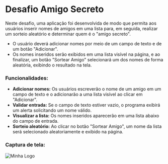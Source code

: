 # Desafio Amigo Secreto 

Neste desafio, uma aplicação foi desenvolvida de modo que permita aos usuários inserir nomes de amigos em uma lista para, em seguida, realizar um sorteio aleatório e determinar quem é o "amigo secreto".

* O usuário deverá adicionar nomes por meio de um campo de texto e de um botão "Adicionar".
* Os nomes inseridos serão exibidos em uma lista visível na página, e ao finalizar, um botão "Sortear Amigo" selecionará um dos nomes de forma aleatória, exibindo o resultado na tela.


<h3>Funcionalidades:</h3>

* <b>Adicionar nomes:</b> Os usuários escreverão o nome de um amigo em um campo de texto e o adicionarão a uma lista visível ao clicar em "Adicionar".
* <b>Validar entrada:</b> Se o campo de texto estiver vazio, o programa exibirá um alerta solicitando um nome válido.
* <strong>Visualizar a lista:</strong> Os nomes inseridos aparecerão em uma lista abaixo do campo de entrada.
* <b>Sorteio aleatório:</b> Ao clicar no botão "Sortear Amigo", um nome da lista será selecionado aleatoriamente e exibido na página.


<h3>Captura de tela:</h3>

<img src="assets/ca" alt="Minha Logo">

